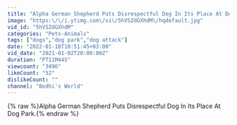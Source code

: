 ```yaml
---
title: "Alpha German Shepherd Puts Disrespectful Dog In Its Place At Dog Park"
image: "https:\/\/i.ytimg.com\/vi\/5hVSZdGXhdM\/hqdefault.jpg"
vid_id: "5hVSZdGXhdM"
categories: "Pets-Animals"
tags: ["dogs","dog park","dog attack"]
date: "2022-01-18T10:51:45+03:00"
vid_date: "2021-01-02T20:00:00Z"
duration: "PT11M44S"
viewcount: "3496"
likeCount: "52"
dislikeCount: ""
channel: "Bodhi's World"
---
```

{% raw %}Alpha German Shepherd Puts Disrespectful Dog In Its Place At Dog Park.{% endraw %}
